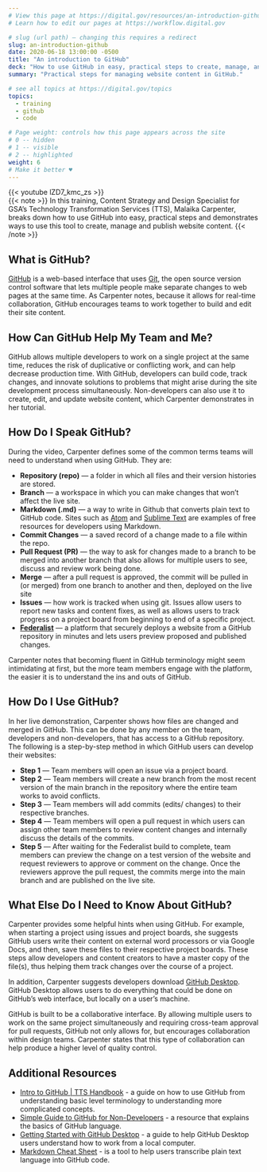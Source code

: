 ```yaml
---
# View this page at https://digital.gov/resources/an-introduction-github
# Learn how to edit our pages at https://workflow.digital.gov

# slug (url path) — changing this requires a redirect
slug: an-introduction-github
date: 2020-06-18 13:00:00 -0500
title: "An introduction to GitHub"
deck: "How to use GitHub in easy, practical steps to create, manage, and publish website content."
summary: "Practical steps for managing website content in GitHub."

# see all topics at https://digital.gov/topics
topics:
  - training
  - github
  - code

# Page weight: controls how this page appears across the site
# 0 -- hidden
# 1 -- visible
# 2 -- highlighted
weight: 6
# Make it better ♥
---
```


{{< youtube lZD7_kmc_zs >}}  
{{< note >}}
In this training, Content Strategy and Design Specialist for GSA’s Technology Transformation Services (TTS), Malaika Carpenter, breaks down how to use GitHub into easy, practical steps and demonstrates ways to use this tool to create, manage and publish website content.
{{< /note >}}

## What is GitHub?

[GitHub](https://github.com/) is a web-based interface that uses [Git](https://git-scm.com/), the open source version control software that lets multiple people make separate changes to web pages at the same time. As Carpenter notes, because it allows for real-time collaboration, GitHub encourages teams to work together to build and edit their site content.

## How Can GitHub Help My Team and Me?

GitHub allows multiple developers to work on a single project at the same time, reduces the risk of duplicative or conflicting work, and can help decrease production time. With GitHub, developers can build code, track changes, and innovate solutions to problems that might arise during the site development process simultaneously. Non-developers can also use it to create, edit, and update website content, which Carpenter demonstrates in her tutorial.

## How Do I Speak GitHub?

During the video, Carpenter defines some of the common terms teams will need to understand when using GitHub. They are:

- **Repository (repo)** &mdash; a folder in which all files and their version histories are stored.
- **Branch** &mdash; a workspace in which you can make changes that won’t affect the live site.
- **Markdown (.md)** &mdash; a way to write in Github that converts plain text to GitHub code. Sites such as [Atom](https://atom.io/packages/markdown-preview) and [Sublime Text](https://www.sublimetext.com/) are examples of free resources for developers using Markdown.
- **Commit Changes** &mdash; a saved record of a change made to a file within the repo.
- **Pull Request (PR)** &mdash; the way to ask for changes made to a branch to be merged into another branch that also allows for multiple users to see, discuss and review work being done.
- **Merge** &mdash; after a pull request is approved, the commit will be pulled in (or merged) from one branch to another and then, deployed on the live site
- **Issues** &mdash; how work is tracked when using git. Issues allow users to report new tasks and content fixes, as well as allows users to track progress on a project board from beginning to end of a specific project.
- **[Federalist](https://federalist.18f.gov/features/)** &mdash; a platform that securely deploys a website from a GitHub repository in minutes and lets users preview proposed and published changes.

Carpenter notes that becoming fluent in GitHub terminology might seem intimidating at first, but the more team members engage with the platform, the easier it is to understand the ins and outs of GitHub.

## How Do I Use GitHub?

In her live demonstration, Carpenter shows how files are changed and merged in GitHub. This can be done by any member on the team, developers and non-developers, that has access to a GitHub repository. The following is a step-by-step method in which GitHub users can develop their websites:

- **Step 1** &mdash; Team members will open an issue via a project board.
- **Step 2** &mdash; Team members will create a new branch from the most recent version of the main branch in the repository where the entire team works to avoid conflicts.
- **Step 3** &mdash; Team members will add commits (edits/ changes) to their respective branches.
- **Step 4** &mdash; Team members will open a pull request in which users can assign other team members to review content changes and internally discuss the details of the commits.
- **Step 5** &mdash; After waiting for the Federalist build to complete, team members can preview the change on a test version of the website and request reviewers to approve or comment on the change. Once the reviewers approve the pull request, the commits merge into the main branch and are published on the live site.

## What Else Do I Need to Know About GitHub?

Carpenter provides some helpful hints when using GitHub. For example, when starting a project using issues and project boards, she suggests GitHub users write their content on external word processors or via Google Docs, and then, save these files to their respective project boards. These steps allow developers and content creators to have a master copy of the file(s), thus helping them track changes over the course of a project.

In addition, Carpenter suggests developers download [GitHub Desktop](https://desktop.github.com/). GitHub Desktop allows users to do everything that could be done on GitHub’s web interface, but locally on a user’s machine.

GitHub is built to be a collaborative interface. By allowing multiple users to work on the same project simultaneously and requiring cross-team approval for pull requests, GitHub not only allows for, but encourages collaboration within design teams. Carpenter states that this type of collaboration can help produce a higher level of quality control.

## Additional Resources

- [Intro to GitHub | TTS Handbook](https://handbook.tts.gsa.gov/intro-to-github/) - a guide on how to use GitHub from understanding basic level terminology to understanding more complicated concepts.
- [Simple Guide to GitHub for Non-Developers](https://unito.io/blog/guide-to-github-for-project-managers/) - a resource that explains the basics of GitHub language.
- [Getting Started with GitHub Desktop](https://help.github.com/en/desktop/getting-started-with-github-desktop) - a guide to help GitHub Desktop users understand how to work from a local computer.
- [Markdown Cheat Sheet](https://www.markdownguide.org/cheat-sheet/) - is a tool to help users transcribe plain text language into GitHub code.
